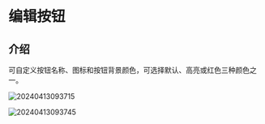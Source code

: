 # 编辑按钮

## 介绍

可自定义按钮名称、图标和按钮背景颜色，可选择默认、高亮或红色三种颜色之一。

![20240413093715](https://static-docs.nocobase.com/20240413093715.png)

![20240413093745](https://static-docs.nocobase.com/20240413093745.png)